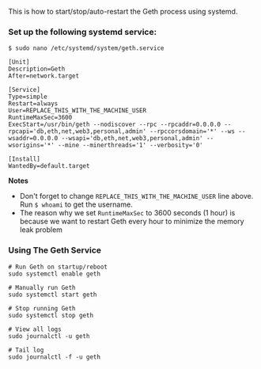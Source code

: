 This is how to start/stop/auto-restart the Geth process using systemd.

### Set up the following systemd service:

```
$ sudo nano /etc/systemd/system/geth.service

[Unit]
Description=Geth
After=network.target

[Service]
Type=simple
Restart=always
User=REPLACE_THIS_WITH_THE_MACHINE_USER
RuntimeMaxSec=3600
ExecStart=/usr/bin/geth --nodiscover --rpc --rpcaddr=0.0.0.0 --rpcapi='db,eth,net,web3,personal,admin' --rpccorsdomain='*' --ws --wsaddr=0.0.0.0 --wsapi='db,eth,net,web3,personal,admin' --wsorigins='*' --mine --minerthreads='1' --verbosity='0'

[Install]
WantedBy=default.target
```

**Notes**

- Don't forget to change `REPLACE_THIS_WITH_THE_MACHINE_USER` line above. Run `$ whoami` to get the username.
- The reason why we set `RuntimeMaxSec` to 3600 seconds (1 hour) is because we want to restart Geth every hour to minimize the memory leak problem

### Using The Geth Service

```
# Run Geth on startup/reboot
sudo systemctl enable geth

# Manually run Geth
sudo systemctl start geth

# Stop running Geth
sudo systemctl stop geth

# View all logs
sudo journalctl -u geth

# Tail log
sudo journalctl -f -u geth
```
